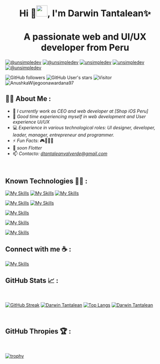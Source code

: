 <h1 align="center">Hi 👋<img src="https://media.giphy.com/media/hvRJCLFzcasrR4ia7z/giphy.gif" width="35">, I'm Darwin Tantalean✨ </h1>
<h1 align="center">A passionate web and UI/UX developer from Peru</h1> 

<p align="left">
  <a href="https://www.youtube.com/@unsimpledev" target="blank"><img align="center" src="https://img.shields.io/badge/YouTube-FF0000?style=for-the-badge&logo=youtube&logoColor=white" alt="@unsimpledev"  /></a>
<a href="https://www.tiktok.com/@unsimpledev" target="blank"><img align="center" src="https://img.shields.io/badge/TikTok-000000?style=for-the-badge&logo=tiktok&logoColor=white" alt="@unsimpledev" /></a>
<a href="https://linkedin.com/in/unsimpledev" target="blank"><img align="center" src="https://img.shields.io/badge/LinkedIn-0077B5?style=for-the-badge&logo=linkedin&logoColor=white" alt="unsimpledev"/></a>
<a href="https://fb.com/unsimpledev" target="blank"><img align="center" src="https://img.shields.io/badge/Facebook-1877F2?style=for-the-badge&logo=facebook&logoColor=white" alt="unsimpledev"  /></a>
<a href = "mailto:unsimpledev@gmail.com" target="blank"><img align="center" src="https://img.shields.io/badge/Gmail-D14836?style=for-the-badge&logo=gmail&logoColor=white" alt="@unsimpledev"  /></a>
  </p>
  
![GitHub followers](https://img.shields.io/github/followers/AnushkaWijegoonawardana97?style=social) ![GitHub User's stars](https://img.shields.io/github/stars/AnushkaWijegoonawardana97?style=social) ![Visitor](https://visitor-badge.laobi.icu/badge?page_id=AnushkaWijegoonawardana97.repoName) <img src="https://komarev.com/ghpvc/?username=AnushkaWijegoonawardana97" alt="AnushkaWijegoonawardana97" />

## 👨‍💻 About Me :

- 🏢 *I currently work as CEO and web developer at [Shop iOS Peru]*
- 🏢 *Good time experiencing myself in web development and User experience Ui/UX*
- 💻 *Experience in various technological roles: UI designer, developer, leader, manager, entrepreneur and programmer.*
- ⚡ *Fun Facts*: 🎮🎥🍕♋    
- 🍃 *soon Flotter*
- 📫 *Contacto: dtantaleanvalverde@gmail.com*
<br>

## Known Technologies 🧑‍💻 :
[![My Skills](https://skillicons.dev/icons?i=html,css,js,bootstrap,react,nodejs)](https://skillicons.dev) [![My Skills](https://skillicons.dev/icons?i=cs,dotnet,java,androidstudio,kotlin)](https://skillicons.dev) [![My Skills](https://skillicons.dev/icons?i=flutter&perline=3)](https://skillicons.dev)

[![My Skills](https://skillicons.dev/icons?i=figma&theme=light)](https://skillicons.dev) [![My Skills](https://skillicons.dev/icons?i=ps,xd,pr,ai)](https://skillicons.dev) 

[![My Skills](https://skillicons.dev/icons?i=mysql,mongodb,firebase)](https://skillicons.dev) 

[![My Skills](https://skillicons.dev/icons?i=git,github,gitlab)](https://skillicons.dev) 

[![My Skills](https://skillicons.dev/icons?i=vscode,visualstudio,eclipse)](https://skillicons.dev) 


## Connect with me ☕ :

[![My Skills](https://skillicons.dev/icons?i=instagram,twitter,linkedin)](https://skillicons.dev) 

## GitHub Stats 📈 :

<br>

[![GitHub Streak](https://github-readme-streak-stats.herokuapp.com?user=AnushkaWijegoonawardana97&theme=algolia&date_format=M%20j%5B%2C%20Y%5D)](https://git.io/streak-stats) [![Darwin Tantalean](https://github-readme-stats.vercel.app/api?username=AnushkaWijegoonawardana97&theme=algolia)](https://github.com/AnushkaWijegoonawardana97/github-readme-stats) [![Top Langs](https://github-readme-stats.vercel.app/api/top-langs/?username=AnushkaWijegoonawardana97&theme=algolia)](https://github.com/AnushkaWijegoonawardana97/github-readme-stats) [![Darwin Tantalean ](https://github-readme-stats.vercel.app/api/wakatime?username=WinterWolf97&theme=algolia)](https://github.com/WinterWolf97/github-readme-stats)

<br>

## GitHub Thropies 🏆 :

<br>

[![trophy](https://github-profile-trophy.vercel.app/?username=AnushkaWijegoonawardana97)](https://github.com/AnushkaWijegoonawardana97/github-profile-trophy)

<br>


































